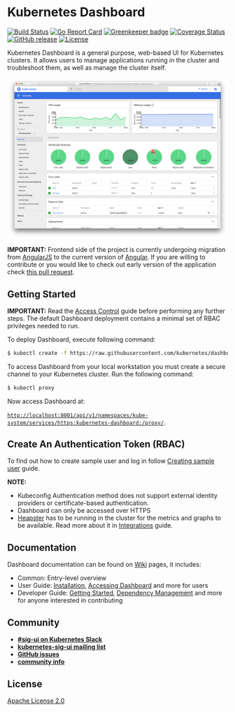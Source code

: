 # Kubernetes Dashboard

[![Build Status](https://travis-ci.org/kubernetes/dashboard.svg?branch=master)](https://travis-ci.org/kubernetes/dashboard)
[![Go Report Card](https://goreportcard.com/badge/github.com/kubernetes/dashboard)](https://goreportcard.com/report/github.com/kubernetes/dashboard)
[![Greenkeeper badge](https://badges.greenkeeper.io/kubernetes/dashboard.svg)](https://greenkeeper.io/)
[![Coverage Status](https://codecov.io/github/kubernetes/dashboard/coverage.svg?branch=master)](https://codecov.io/github/kubernetes/dashboard?branch=master)
[![GitHub release](https://img.shields.io/github/release/kubernetes/dashboard.svg)](https://github.com/kubernetes/dashboard/releases/latest)
[![License](https://img.shields.io/badge/License-Apache%202.0-blue.svg)](https://github.com/kubernetes/dashboard/blob/master/LICENSE)

Kubernetes Dashboard is a general purpose, web-based UI for Kubernetes clusters. It allows users to manage applications running in the cluster and troubleshoot them, as well as manage the cluster itself.

![Dashboard UI workloads page](docs/dashboard-ui.png)

**IMPORTANT:** Frontend side of the project is currently undergoing migration from [AngularJS](https://angularjs.org/) to the current version of [Angular](https://angular.io/). If you are willing to contribute or you would like to check out early version of the application check [this pull request](https://github.com/kubernetes/dashboard/pull/2727).

## Getting Started

**IMPORTANT:** Read the [Access Control](
https://github.com/kubernetes/dashboard/wiki/Access-control) guide before performing any further steps. The default Dashboard deployment contains a minimal set of RBAC privileges needed to run.

To deploy Dashboard, execute following command:

```sh
$ kubectl create -f https://raw.githubusercontent.com/kubernetes/dashboard/master/src/deploy/recommended/kubernetes-dashboard.yaml
```

To access Dashboard from your local workstation you must create a secure channel to your Kubernetes cluster. Run the following command:

```sh
$ kubectl proxy
```
Now access Dashboard at:

[`http://localhost:8001/api/v1/namespaces/kube-system/services/https:kubernetes-dashboard:/proxy/`](
http://localhost:8001/api/v1/namespaces/kube-system/services/https:kubernetes-dashboard:/proxy/).

## Create An Authentication Token (RBAC)
To find out how to create sample user and log in follow [Creating sample user](https://github.com/kubernetes/dashboard/wiki/Creating-sample-user) guide.

**NOTE:**
* Kubeconfig Authentication method does not support external identity providers or certificate-based authentication. 
* Dashboard can only be accessed over HTTPS
* [Heapster](https://github.com/kubernetes/heapster/) has to be running in the cluster for the metrics
and graphs to be available. Read more about it in [Integrations](
https://github.com/kubernetes/dashboard/wiki/Integrations) guide.

## Documentation

Dashboard documentation can be found on [Wiki](https://github.com/kubernetes/dashboard/wiki) pages, it includes:

* Common: Entry-level overview
* User Guide: [Installation](https://github.com/kubernetes/dashboard/wiki/Installation), [Accessing Dashboard](
https://github.com/kubernetes/dashboard/wiki/Accessing-dashboard) and more for users
* Developer Guide: [Getting Started](https://github.com/kubernetes/dashboard/wiki/Getting-started), [Dependency
Management](https://github.com/kubernetes/dashboard/wiki/Dependency-management) and more for anyone interested in
contributing

## Community

* [**#sig-ui on Kubernetes Slack**](https://kubernetes.slack.com)
* [**kubernetes-sig-ui mailing list** ](https://groups.google.com/forum/#!forum/kubernetes-sig-ui)
* [**GitHub issues**](https://github.com/kubernetes/dashboard/issues)
* [**community info**](https://github.com/kubernetes/community/tree/master/sig-ui)

## License

[Apache License 2.0](https://github.com/kubernetes/dashboard/blob/master/LICENSE)
